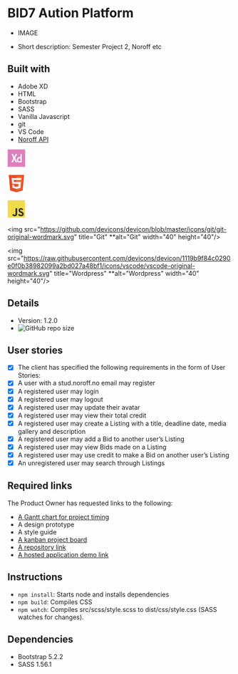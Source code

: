 # BID7 Aution Platform

- IMAGE

- Short description: Semester Project 2, Noroff etc

## Built with

- Adobe XD
- HTML
- Bootstrap
- SASS
- Vanilla Javascript
- git
- VS Code
- [Noroff API](https://docs.noroff.dev/)

<div>
<img src="https://raw.githubusercontent.com/devicons/devicon/1119b9f84c0290e0f0b38982099a2bd027a48bf1/icons/xd/xd-plain.svg" title="Adobe XD" **alt="Adobe XD" width="40" height="40"/>&nbsp;
  
<img src="https://github.com/devicons/devicon/blob/master/icons/html5/html5-original.svg" title="HTML5" alt="HTML" width="40" height="40"/>&nbsp;

<img src="https://github.com/devicons/devicon/blob/master/icons/javascript/javascript-original.svg" title="JavaScript" alt="JavaScript" width="40" height="40"/>&nbsp;

<img src="https://github.com/devicons/devicon/blob/master/icons/git/git-original-wordmark.svg" title="Git" \*\*alt="Git" width="40" height="40"/>

<img src="https://raw.githubusercontent.com/devicons/devicon/1119b9f84c0290e0f0b38982099a2bd027a48bf1/icons/vscode/vscode-original-wordmark.svg" title="Wordpress" \*\*alt="Wordpress" width="40" height="40"/>

</div>

## Details

- Version: 1.2.0
- ![GitHub repo size](https://img.shields.io/github/repo-size/NehGuk/social-media-client-hk?style=plastic)

## User stories

- [x] The client has specified the following requirements in the form of User Stories:
- [x] A user with a stud.noroff.no email may register
- [x] A registered user may login
- [x] A registered user may logout
- [x] A registered user may update their avatar
- [x] A registered user may view their total credit
- [x] A registered user may create a Listing with a title, deadline date, media gallery and description
- [x] A registered user may add a Bid to another user’s Listing
- [x] A registered user may view Bids made on a Listing
- [x] A registered user may use credit to make a Bid on another user’s Listing
- [x] An unregistered user may search through Listings

## Required links

The Product Owner has requested links to the following:

- [A Gantt chart for project timing](https://www.jottacloud.com/s/13959e5672009894be2ae09ef04fafa0c9c)
- A design prototype
- A style guide
- [A kanban project board](https://trello.com/b/iXKIkHhy/bid7-dev)
- [A repository link](https://github.com/NehGuk/bid7)
- [A hosted application demo link](https://magenta-llama-b35046.netlify.app/index.html#)

## Instructions

- `npm install`: Starts node and installs dependencies
- `npm build`: Compiles CSS
- `npm watch`: Compiles src/scss/style.scss to dist/css/style.css (SASS watches for changes).

## Dependencies

- Bootstrap 5.2.2
- SASS 1.56.1
